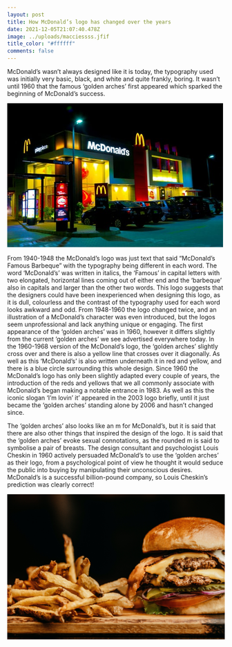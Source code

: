 ```yaml
---
layout: post
title: How McDonald’s logo has changed over the years
date: 2021-12-05T21:07:40.478Z
image: ../uploads/macciessss.jfif
title_color: "#ffffff"
comments: false
---
```

McDonald’s wasn’t always designed like it is today, the typography used was initially very basic, black, and white and quite frankly, boring. It wasn’t until 1960 that the famous ‘golden arches’ first appeared which sparked the beginning of McDonald’s success.

![](../uploads/photo-1602400236316-f5e3b6d2314c.jfif)

From 1940-1948 the McDonald’s logo was just text that said “McDonald’s Famous Barbeque” with the typography being different in each word. The word ‘McDonald’s’ was written in italics, the ‘Famous’ in capital letters with two elongated, horizontal lines coming out of either end and the ‘barbeque’ also in capitals and larger than the other two words. This logo suggests that the designers could have been inexperienced when designing this logo, as it is dull, colourless and the contrast of the typography used for each word looks awkward and odd. From 1948-1960 the logo changed twice, and an illustration of a McDonald’s character was even introduced, but the logos seem unprofessional and lack anything unique or engaging. The first appearance of the ‘golden arches’ was in 1960, however it differs slightly from the current ‘golden arches’ we see advertised everywhere today. In the 1960-1968 version of the McDonald’s logo, the ‘golden arches’ slightly cross over and there is also a yellow line that crosses over it diagonally. As well as this ‘McDonald’s’ is also written underneath it in red and yellow, and there is a blue circle surrounding this whole design. Since 1960 the McDonald’s logo has only been slightly adapted every couple of years, the introduction of the reds and yellows that we all commonly associate with McDonald’s began making a notable entrance in 1983. As well as this the iconic slogan ‘I’m lovin’ it’ appeared in the 2003 logo briefly, until it just became the ‘golden arches’ standing alone by 2006 and hasn’t changed since.

The ‘golden arches’ also looks like an m for McDonald’s, but it is said that there are also other things that inspired the design of the logo. It is said that the ‘golden arches’ evoke sexual connotations, as the rounded m is said to symbolise a pair of breasts. The design consultant and psychologist Louis Cheskin in 1960 actively persuaded McDonald’s to use the ‘golden arches’ as their logo, from a psychological point of view he thought it would seduce the public into buying by manipulating their unconscious desires. McDonald’s is a successful billion-pound company, so Louis Cheskin’s prediction was clearly correct!

![](../uploads/jonathan-borba-8l8yl2ruusg-unsplash.jpg)